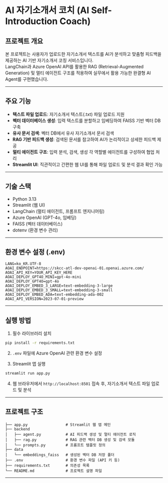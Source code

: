 
# AI 자기소개서 코치 (AI Self-Introduction Coach)

## 프로젝트 개요  
본 프로젝트는 사용자가 업로드한 자기소개서 텍스트를 AI가 분석하고 맞춤형 피드백을 제공하는 AI 기반 자기소개서 코칭 서비스입니다.  
LangChain과 Azure OpenAI API를 활용한 RAG (Retrieval-Augmented Generation) 및 멀티 에이전트 구조를 적용하여 실무에서 활용 가능한 완결형 AI Agent를 구현했습니다.

---

## 주요 기능  
- **텍스트 파일 업로드**: 자기소개서 텍스트(.txt) 파일 업로드 지원  
- **벡터 데이터베이스 생성**: 입력 텍스트를 분할하고 임베딩하여 FAISS 기반 벡터 DB 구축  
- **유사 문서 검색**: 벡터 DB에서 유사 자기소개서 문서 검색  
- **RAG 기반 피드백 생성**: 검색된 문서를 참고하여 AI가 논리적이고 상세한 피드백 제공  
- **멀티 에이전트 구조**: 입력 분석, 검색, 생성 각 역할별 에이전트를 구성하여 협업 처리  
- **Streamlit UI**: 직관적이고 간편한 웹 UI를 통해 파일 업로드 및 분석 결과 확인 가능

---

## 기술 스택  
- Python 3.13  
- Streamlit (웹 UI)  
- LangChain (멀티 에이전트, 프롬프트 엔지니어링)  
- Azure OpenAI (GPT-4o, 임베딩)  
- FAISS (벡터 데이터베이스)  
- dotenv (환경 변수 관리)

---

## 환경 변수 설정 (.env)  
```env
LANG=ko_KR.UTF-8
AOAI_ENDPOINT=https://skcc-atl-dev-openai-01.openai.azure.com/
AOAI_API_KEY=YOUR_API_KEY_HERE
AOAI_DEPLOY_GPT4O_MINI=gpt-4o-mini
AOAI_DEPLOY_GPT4O=gpt-4o
AOAI_DEPLOY_EMBED_3_LARGE=text-embedding-3-large
AOAI_DEPLOY_EMBED_3_SMALL=text-embedding-3-small
AOAI_DEPLOY_EMBED_ADA=text-embedding-ada-002
AOAI_API_VERSION=2023-07-01-preview
````

---

## 실행 방법

1. 필수 라이브러리 설치

```bash
pip install -r requirements.txt
```

2. `.env` 파일에 Azure OpenAI 관련 환경 변수 설정

3. Streamlit 앱 실행

```bash
streamlit run app.py
```

4. 웹 브라우저에서 `http://localhost:8501` 접속 후, 자기소개서 텍스트 파일 업로드 및 분석

---

## 프로젝트 구조

```
├── app.py                 # Streamlit 웹 앱 메인
├── backend
│   ├── agent.py           # AI 피드백 생성 및 멀티 에이전트 로직
│   ├── rag.py             # RAG 관련 벡터 DB 생성 및 검색 모듈
│   └── prompts.py         # 프롬프트 템플릿 정의
├── data
│   └── embeddings_faiss   # 생성된 벡터 DB 저장 폴더
├── .env                   # 환경 변수 파일 (API 키 등)
├── requirements.txt       # 의존성 목록
└── README.md              # 프로젝트 설명 파일
```

---